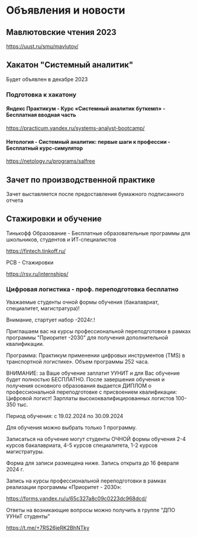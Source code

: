 # Объявления и новости

## Мавлютовские чтения 2023 
https://uust.ru/smu/mavlutov/

## Хакатон "Системный аналитик"
Будет объявлен в декабре 2023
### Подготовка к хакатону
#### Яндекс Практикум - Курс «Системный аналитик буткемп» - Бесплатная вводная часть

https://practicum.yandex.ru/systems-analyst-bootcamp/

#### Нетология - Системный аналитик: первые шаги к профессии - Бесплатный курс-симулятор

https://netology.ru/programs/salfree

## Зачет по производственной практике
Зачет выставляется после предоставления бумажного подписанного отчета

## Стажировки и обучение

Тинькофф Образование - Бесплатные образовательные программы для школьников, студентов и ИТ-специалистов 

https://fintech.tinkoff.ru/

РСВ - Стажировки

https://rsv.ru/internships/

### Цифровая логистика - проф. переподготовка бесплатно

Уважаемые студенты очной формы обучения (бакалавриат, специалитет, магистратура)!

Внимание, стартует набор -2024г.!

Приглашаем вас на курсы профессиональной  переподготовки в рамках программы "Приоритет -2030"  для получения дополнительной квалификации. 

Программа: Практикум применении цифровых инструментов (TMS) в транспортной логистике». Объем программы 252 часа. 

ВНИМАНИЕ: за Ваше обучение заплатит УУНИТ и для Вас обучение будет полностью БЕСПЛАТНО. После завершения обучения и получения основного образования выдается ДИПЛОМ о профессиональной переподготовке  с присвоением квалификации: Цифровой логист! Зарплаты высококвалифицированных логистов 100-350 тыс.

Период обучения: с 19.02.2024 по 30.09.2024 

Для обучения можно выбрать только 1 программу.

Записаться на обучение могут студенты ОЧНОЙ формы обучения 2-4 курсов бакалавриата, 4-5 курсов специалитета, 1-2 курсов магистратуры.

Форма для записи размещена ниже. Запись открыта до 16  февраля 2024 г.

Запись на курсы профессиональной переподготовки в рамках реализации программы «Приоритет - 2030»: 

https://forms.yandex.ru/u/65c327a8c09c0223dc968dcd/ 

Ответы на возникающие вопросы можно получить в группе "ДПО УУНиТ студенты"

https://t.me/+7RS26jeRK2BhNTky
